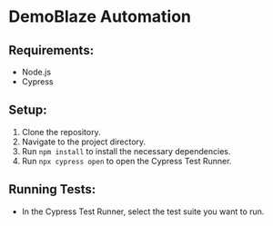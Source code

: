 # DemoBlaze Automation

## Requirements:
- Node.js
- Cypress

## Setup:
1. Clone the repository.
2. Navigate to the project directory.
3. Run `npm install` to install the necessary dependencies.
4. Run `npx cypress open` to open the Cypress Test Runner.

## Running Tests:
- In the Cypress Test Runner, select the test suite you want to run.
